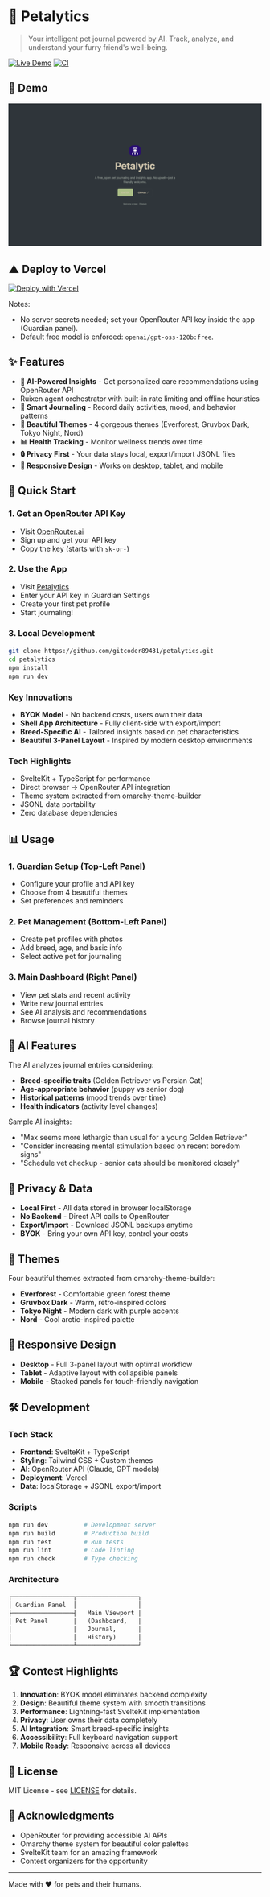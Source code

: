 # 🐾 Petalytics

> Your intelligent pet journal powered by AI. Track, analyze, and understand your furry friend's well-being.

[![Live Demo](https://img.shields.io/badge/Live%20Demo-petalytics.vercel.app-blue)](https://petalytics.vercel.app)
[![CI](https://github.com/gitcoder89431/petalytics/actions/workflows/ci.yml/badge.svg)](https://github.com/gitcoder89431/petalytics/actions/workflows/ci.yml)

## 🎥 Demo

![Petalytics demo](./demo_full.gif)

## ▲ Deploy to Vercel

[![Deploy with Vercel](https://vercel.com/button)](https://vercel.com/new/clone?repository-url=https%3A%2F%2Fgithub.com%2Fgitcoder89431%2Fpetalytics)

Notes:

- No server secrets needed; set your OpenRouter API key inside the app (Guardian panel).
- Default free model is enforced: `openai/gpt-oss-120b:free`.

## ✨ Features

- **🤖 AI-Powered Insights** - Get personalized care recommendations using OpenRouter API
- Ruixen agent orchestrator with built-in rate limiting and offline heuristics
- **📝 Smart Journaling** - Record daily activities, mood, and behavior patterns
- **🎨 Beautiful Themes** - 4 gorgeous themes (Everforest, Gruvbox Dark, Tokyo Night, Nord)
- **📊 Health Tracking** - Monitor wellness trends over time
- **🔒 Privacy First** - Your data stays local, export/import JSONL files
- **📱 Responsive Design** - Works on desktop, tablet, and mobile

## 🚀 Quick Start

### 1. Get an OpenRouter API Key

- Visit [OpenRouter.ai](https://openrouter.ai)
- Sign up and get your API key
- Copy the key (starts with `sk-or-`)

### 2. Use the App

- Visit [Petalytics](https://petalytics.vercel.app)
- Enter your API key in Guardian Settings
- Create your first pet profile
- Start journaling!

### 3. Local Development

```bash
git clone https://github.com/gitcoder89431/petalytics.git
cd petalytics
npm install
npm run dev
```

### Key Innovations

- **BYOK Model** - No backend costs, users own their data
- **Shell App Architecture** - Fully client-side with export/import
- **Breed-Specific AI** - Tailored insights based on pet characteristics
- **Beautiful 3-Panel Layout** - Inspired by modern desktop environments

### Tech Highlights

- SvelteKit + TypeScript for performance
- Direct browser → OpenRouter API integration
- Theme system extracted from omarchy-theme-builder
- JSONL data portability
- Zero database dependencies

## 📊 Usage

### 1. Guardian Setup (Top-Left Panel)

- Configure your profile and API key
- Choose from 4 beautiful themes
- Set preferences and reminders

### 2. Pet Management (Bottom-Left Panel)

- Create pet profiles with photos
- Add breed, age, and basic info
- Select active pet for journaling

### 3. Main Dashboard (Right Panel)

- View pet stats and recent activity
- Write new journal entries
- See AI analysis and recommendations
- Browse journal history

## 🤖 AI Features

The AI analyzes journal entries considering:

- **Breed-specific traits** (Golden Retriever vs Persian Cat)
- **Age-appropriate behavior** (puppy vs senior dog)
- **Historical patterns** (mood trends over time)
- **Health indicators** (activity level changes)

Sample AI insights:

- "Max seems more lethargic than usual for a young Golden Retriever"
- "Consider increasing mental stimulation based on recent boredom signs"
- "Schedule vet checkup - senior cats should be monitored closely"

## 🔐 Privacy & Data

- **Local First** - All data stored in browser localStorage
- **No Backend** - Direct API calls to OpenRouter
- **Export/Import** - Download JSONL backups anytime
- **BYOK** - Bring your own API key, control your costs

## 🎨 Themes

Four beautiful themes extracted from omarchy-theme-builder:

- **Everforest** - Comfortable green forest theme
- **Gruvbox Dark** - Warm, retro-inspired colors
- **Tokyo Night** - Modern dark with purple accents
- **Nord** - Cool arctic-inspired palette

## 📱 Responsive Design

- **Desktop** - Full 3-panel layout with optimal workflow
- **Tablet** - Adaptive layout with collapsible panels
- **Mobile** - Stacked panels for touch-friendly navigation

## 🛠️ Development

### Tech Stack

- **Frontend**: SvelteKit + TypeScript
- **Styling**: Tailwind CSS + Custom themes
- **AI**: OpenRouter API (Claude, GPT models)
- **Deployment**: Vercel
- **Data**: localStorage + JSONL export/import

### Scripts

```bash
npm run dev          # Development server
npm run build        # Production build
npm run test         # Run tests
npm run lint         # Code linting
npm run check        # Type checking
```

### Architecture

```text
┌─────────────────┬─────────────────┐
│ Guardian Panel  │                 │
├─────────────────┤   Main Viewport │
│ Pet Panel       │   (Dashboard,   │
│                 │   Journal,      │
│                 │   History)      │
└─────────────────┴─────────────────┘
```

## 🏆 Contest Highlights

1. **Innovation**: BYOK model eliminates backend complexity
2. **Design**: Beautiful theme system with smooth transitions
3. **Performance**: Lightning-fast SvelteKit implementation
4. **Privacy**: User owns their data completely
5. **AI Integration**: Smart breed-specific insights
6. **Accessibility**: Full keyboard navigation support
7. **Mobile Ready**: Responsive across all devices

## 📄 License

MIT License - see [LICENSE](LICENSE) for details.

## 🙏 Acknowledgments

- OpenRouter for providing accessible AI APIs
- Omarchy theme system for beautiful color palettes
- SvelteKit team for an amazing framework
- Contest organizers for the opportunity

---

Made with ❤️ for pets and their humans.
